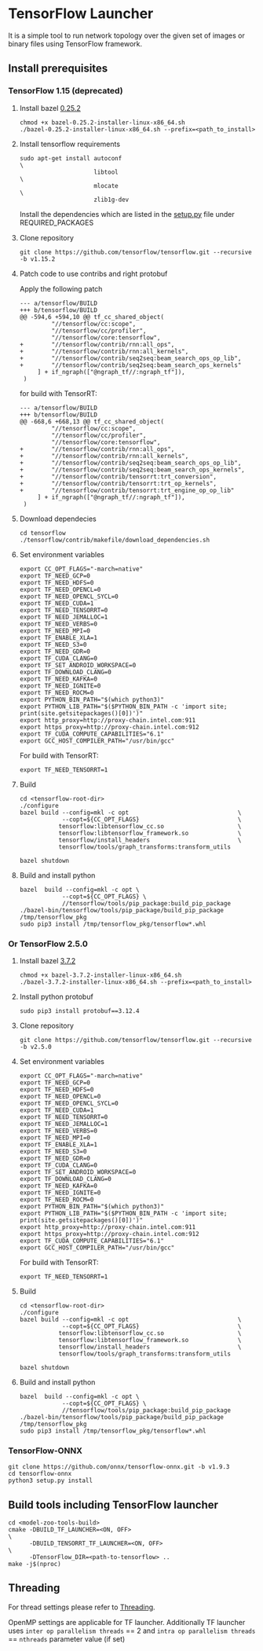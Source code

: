 # TensorFlow Launcher

It is a simple tool to run network topology over the given set of images or binary files using TensorFlow framework.

## Install prerequisites

### TensorFlow 1.15 (deprecated)
1. Install bazel [0.25.2](https://github.com/bazelbuild/bazel/releases/download/0.25.2/bazel-0.25.2-installer-linux-x86_64.sh)
    ```
    chmod +x bazel-0.25.2-installer-linux-x86_64.sh
    ./bazel-0.25.2-installer-linux-x86_64.sh --prefix=<path_to_install>
    ```
2. Install tensorflow requirements
    ```
    sudo apt-get install autoconf                                                  \
                         libtool                                                   \
                         mlocate                                                   \
                         zlib1g-dev
    ```
    Install the dependencies which are listed in the [setup.py](https://github.com/tensorflow/tensorflow/blob/master/tensorflow/tools/pip_package/setup.py) file under REQUIRED_PACKAGES

3. Clone repository
    ```
    git clone https://github.com/tensorflow/tensorflow.git --recursive -b v1.15.2
    ```
4. Patch code to use contribs and right protobuf

    Apply the following patch
    ```
    --- a/tensorflow/BUILD
    +++ b/tensorflow/BUILD
    @@ -594,6 +594,10 @@ tf_cc_shared_object(
             "//tensorflow/cc:scope",
             "//tensorflow/cc/profiler",
             "//tensorflow/core:tensorflow",
    +        "//tensorflow/contrib/rnn:all_ops",
    +        "//tensorflow/contrib/rnn:all_kernels",
    +        "//tensorflow/contrib/seq2seq:beam_search_ops_op_lib",
    +        "//tensorflow/contrib/seq2seq:beam_search_ops_kernels"
         ] + if_ngraph(["@ngraph_tf//:ngraph_tf"]),
     )

    ```
    for build with TensorRT:
    ```
    --- a/tensorflow/BUILD
    +++ b/tensorflow/BUILD
    @@ -668,6 +668,13 @@ tf_cc_shared_object(
             "//tensorflow/cc:scope",
             "//tensorflow/cc/profiler",
             "//tensorflow/core:tensorflow",
    +        "//tensorflow/contrib/rnn:all_ops",
    +        "//tensorflow/contrib/rnn:all_kernels",
    +        "//tensorflow/contrib/seq2seq:beam_search_ops_op_lib",
    +        "//tensorflow/contrib/seq2seq:beam_search_ops_kernels",
    +        "//tensorflow/contrib/tensorrt:trt_conversion",
    +        "//tensorflow/contrib/tensorrt:trt_op_kernels",
    +        "//tensorflow/contrib/tensorrt:trt_engine_op_op_lib"
         ] + if_ngraph(["@ngraph_tf//:ngraph_tf"]),
     )

    ```
5. Download dependecies
    ```
    cd tensorflow
    ./tensorflow/contrib/makefile/download_dependencies.sh

    ```
6. Set environment variables
    ```
    export CC_OPT_FLAGS="-march=native"
    export TF_NEED_GCP=0
    export TF_NEED_HDFS=0
    export TF_NEED_OPENCL=0
    export TF_NEED_OPENCL_SYCL=0
    export TF_NEED_CUDA=1
    export TF_NEED_TENSORRT=0
    export TF_NEED_JEMALLOC=1
    export TF_NEED_VERBS=0
    export TF_NEED_MPI=0
    export TF_ENABLE_XLA=1
    export TF_NEED_S3=0
    export TF_NEED_GDR=0
    export TF_CUDA_CLANG=0
    export TF_SET_ANDROID_WORKSPACE=0
    export TF_DOWNLOAD_CLANG=0
    export TF_NEED_KAFKA=0
    export TF_NEED_IGNITE=0
    export TF_NEED_ROCM=0
    export PYTHON_BIN_PATH="$(which python3)"
    export PYTHON_LIB_PATH="$($PYTHON_BIN_PATH -c 'import site; print(site.getsitepackages()[0])')"
    export http_proxy=http://proxy-chain.intel.com:911
    export https_proxy=http://proxy-chain.intel.com:912
    export TF_CUDA_COMPUTE_CAPABILITIES="6.1"
    export GCC_HOST_COMPILER_PATH="/usr/bin/gcc"
    ```
    For build with TensorRT:
    ```
    export TF_NEED_TENSORRT=1
    ```
7. Build
    ```
    cd <tensorflow-root-dir>
    ./configure
    bazel build --config=mkl -c opt                               \
                --copt=${CC_OPT_FLAGS}                            \
               tensorflow:libtensorflow_cc.so                     \
               tensorflow:libtensorflow_framework.so              \
               tensorflow/install_headers                         \
               tensorflow/tools/graph_transforms:transform_utils

    bazel shutdown
    ```
8. Build and install python
    ```
    bazel  build --config=mkl -c opt \
                --copt=${CC_OPT_FLAGS} \
                //tensorflow/tools/pip_package:build_pip_package
    ./bazel-bin/tensorflow/tools/pip_package/build_pip_package  /tmp/tensorflow_pkg
    sudo pip3 install /tmp/tensorflow_pkg/tensorflow*.whl
    ```


### Or TensorFlow 2.5.0
1. Install bazel [3.7.2](https://github.com/bazelbuild/bazel/releases/download/3.7.2/bazel-3.7.2-installer-linux-x86_64.sh)
    ```
    chmod +x bazel-3.7.2-installer-linux-x86_64.sh
    ./bazel-3.7.2-installer-linux-x86_64.sh --prefix=<path_to_install>
    ```
2. Install python protobuf
    ```
    sudo pip3 install protobuf==3.12.4
    ```
3. Clone repository
    ```
    git clone https://github.com/tensorflow/tensorflow.git --recursive -b v2.5.0
    ```
4. Set environment variables
    ```
    export CC_OPT_FLAGS="-march=native"
    export TF_NEED_GCP=0
    export TF_NEED_HDFS=0
    export TF_NEED_OPENCL=0
    export TF_NEED_OPENCL_SYCL=0
    export TF_NEED_CUDA=1
    export TF_NEED_TENSORRT=0
    export TF_NEED_JEMALLOC=1
    export TF_NEED_VERBS=0
    export TF_NEED_MPI=0
    export TF_ENABLE_XLA=1
    export TF_NEED_S3=0
    export TF_NEED_GDR=0
    export TF_CUDA_CLANG=0
    export TF_SET_ANDROID_WORKSPACE=0
    export TF_DOWNLOAD_CLANG=0
    export TF_NEED_KAFKA=0
    export TF_NEED_IGNITE=0
    export TF_NEED_ROCM=0
    export PYTHON_BIN_PATH="$(which python3)"
    export PYTHON_LIB_PATH="$($PYTHON_BIN_PATH -c 'import site; print(site.getsitepackages()[0])')"
    export http_proxy=http://proxy-chain.intel.com:911
    export https_proxy=http://proxy-chain.intel.com:912
    export TF_CUDA_COMPUTE_CAPABILITIES="6.1"
    export GCC_HOST_COMPILER_PATH="/usr/bin/gcc"
    ```
    For build with TensorRT:
    ```
    export TF_NEED_TENSORRT=1
    ```
5. Build
    ```
    cd <tensorflow-root-dir>
    ./configure
    bazel build --config=mkl -c opt                               \
                --copt=${CC_OPT_FLAGS}                            \
               tensorflow:libtensorflow_cc.so                     \
               tensorflow:libtensorflow_framework.so              \
               tensorflow/install_headers                         \
               tensorflow/tools/graph_transforms:transform_utils

    bazel shutdown
    ```
6. Build and install python
    ```
    bazel  build --config=mkl -c opt \
                --copt=${CC_OPT_FLAGS} \
                //tensorflow/tools/pip_package:build_pip_package
    ./bazel-bin/tensorflow/tools/pip_package/build_pip_package  /tmp/tensorflow_pkg
    sudo pip3 install /tmp/tensorflow_pkg/tensorflow*.whl
    ```

### TensorFlow-ONNX
```
git clone https://github.com/onnx/tensorflow-onnx.git -b v1.9.3
cd tensorflow-onnx
python3 setup.py install
```

## Build tools including TensorFlow launcher
```
cd <model-zoo-tools-build>
cmake -DBUILD_TF_LAUNCHER=<ON, OFF>                                            \
      -DBUILD_TENSORRT_TF_LAUNCHER=<ON, OFF>                                   \
      -DTensorFlow_DIR=<path-to-tensorflow> ..
make -j$(nproc)
```

## Threading
For thread settings please refer to [Threading](../docs/DLBench_nthreads.md).

OpenMP settings are applicable for TF launcher. Additionally TF launcher uses `inter op parallelism threads` == 2 and  `intra op parallelism threads` == `nthreads` parameter value (if set)
